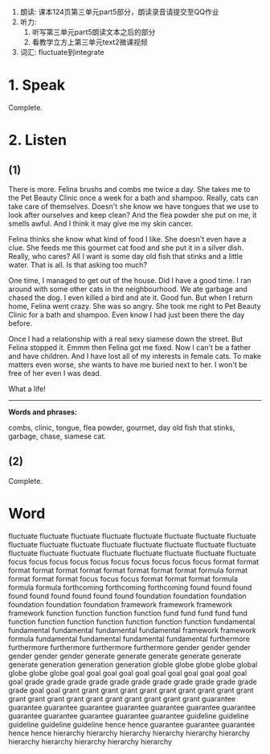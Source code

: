 1. 朗读: 课本124页第三单元part5部分，朗读录音请提交至QQ作业
2. 听力:
   1. 听写第三单元part5朗读文本之后的部分  
   2. 看教学立方上第三单元text2微课视频
3. 词汇: fluctuate到integrate

# 1. Speak

Complete.

# 2. Listen

## (1)

There is more. Felina brushs and combs me twice a day. She takes me to the Pet Beauty Clinic once a week for a bath and shampoo. Really, cats can take care of themselves. Doesn't she know we have tongues that we use to look after ourselves and keep clean? And the flea powder she put on me, it smells awful. And I think it may give me my skin cancer. 

Felina thinks she know what kind of food I like. She doesn't even have a clue. She feeds me this gourmet cat food and she put it in a silver dish. Really, who cares? All I want is some day old fish that stinks and a little water. That is all. Is that asking too much?

One time, I managed to get out of the house. Did I have a good time. I ran around with some other cats in the neighbourhood. We ate garbage and chased the dog. I even killed a bird and ate it. Good fun. But when I return home, Felina went crazy. She was so angry. She took me right to Pet Beauty Clinic for a bath and shampoo. Even know I had just been there the day before. 

Once I had a relationship with a real sexy siamese down the street. But Felina stopped it. Emmm then Felina got me fixed. Now I can't be a father and have children. And I have lost all of my interests in female cats. To make matters even worse, she wants to have me buried next to her. I won't be free of her even I was dead.

What a life!

---

**Words and phrases:**

combs, clinic, tongue, flea powder, gourmet, day old fish that stinks, garbage, chase, siamese cat.

## (2)

Complete.

# Word

fluctuate fluctuate fluctuate fluctuate fluctuate fluctuate fluctuate fluctuate fluctuate fluctuate fluctuate fluctuate fluctuate fluctuate fluctuate fluctuate fluctuate fluctuate fluctuate fluctuate fluctuate fluctuate fluctuate fluctuate focus focus focus focus focus focus focus focus focus focus format format format format format format format format format format formula format format format format focus focus focus format format format formula formula formula forthcoming forthcoming forthcoming found found found found found found found found found foundation foundation foundation foundation foundation foundation framework framework framework framework function function function function fund fund fund fund fund function function function function function function function fundamental fundamental fundamental fundamental fundamental framework framework formula fundamental fundamental fundamental fundamental furthermore furthermore furthermore furthermore furthermore gender gender gender gender gender gender generate generate generate generate generate generate generation generation generation globle globe globe globe global globe globe globe goal goal goal goal goal goal goal goal goal goal goal goal grade grade grade grade grade grade grade grade grade grade grade grade goal goal grant grant grant grant grant grant grant grant grant grant grant grant grant grant grant grant grant grant grant grant guarantee guarantee guarantee guarantee guarantee guarantee guarantee guarantee guarantee guarantee guarantee guarantee guarantee guideline guideline guideline guideline guideline hence hence guarantee guarantee guarantee hence hence hierarchy hierarchy hierarchy hierarchy hierarchy hierarchy hierarchy hierarchy hierarchy hierarchy hierarchy